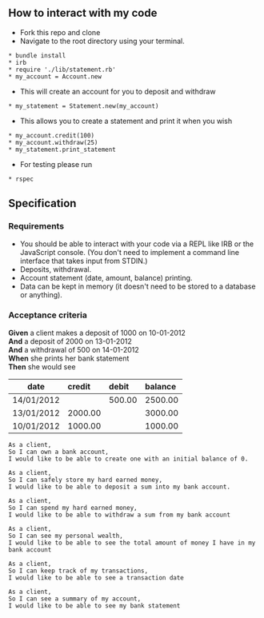 ## How to interact with my code

* Fork this repo and clone
* Navigate to the root directory using your terminal.

```
* bundle install
* irb
* require './lib/statement.rb'
* my_account = Account.new
```
* This will create an account for you to deposit and withdraw
```
* my_statement = Statement.new(my_account)
```
* This allows you to create a statement and print it when you wish
```
* my_account.credit(100)
* my_account.withdraw(25)
* my_statement.print_statement
```
* For testing please run
```
* rspec
```

## Specification

### Requirements

* You should be able to interact with your code via a REPL like IRB or the JavaScript console.  (You don't need to implement a command line interface that takes input from STDIN.)
* Deposits, withdrawal.
* Account statement (date, amount, balance) printing.
* Data can be kept in memory (it doesn't need to be stored to a database or anything).

### Acceptance criteria

**Given** a client makes a deposit of 1000 on 10-01-2012  
**And** a deposit of 2000 on 13-01-2012  
**And** a withdrawal of 500 on 14-01-2012  
**When** she prints her bank statement  
**Then** she would see

| date              | credit                                                  | debit   | balance |
| --------------------- |:------------------------------------------------------------- | :------------- | :-------|
| 14/01/2012   | | 500.00 | 2500.00 |
| 13/01/2012   | 2000.00 |  | 3000.00 |
| 10/01/2012 | 1000.00 |  | 1000.00 |

```
As a client,
So I can own a bank account,
I would like to be able to create one with an initial balance of 0.
```

```
As a client,
So I can safely store my hard earned money,
I would like to be able to deposit a sum into my bank account.
```

```
As a client,
So I can spend my hard earned money,
I would like to be able to withdraw a sum from my bank account
```

```
As a client,
So I can see my personal wealth,
I would like to be able to see the total amount of money I have in my bank account
```

```
As a client,
So I can keep track of my transactions,
I would like to be able to see a transaction date
```

```
As a client,
So I can see a summary of my account,
I would like to be able to see my bank statement
```
